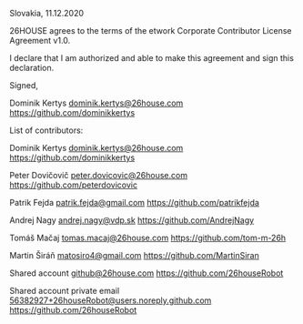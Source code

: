 Slovakia, 11.12.2020

26HOUSE agrees to the terms of the etwork Corporate Contributor License
Agreement v1.0.

I declare that I am authorized and able to make this agreement and sign this
declaration.

Signed, 

Dominik Kertys dominik.kertys@26house.com https://github.com/dominikkertys

List of contributors:

Dominik Kertys dominik.kertys@26house.com https://github.com/dominikkertys

Peter Dovičovič peter.dovicovic@26house.com https://github.com/peterdovicovic

Patrik Fejda patrik.fejda@gmail.com https://github.com/patrikfejda

Andrej Nagy andrej.nagy@vdp.sk https://github.com/AndrejNagy

Tomáš Mačaj tomas.macaj@26house.com https://github.com/tom-m-26h 

Martin Širáň matosiro4@gmail.com https://github.com/MartinSiran

Shared account github@26house.com https://github.com/26houseRobot

Shared account private email 56382927+26houseRobot@users.noreply.github.com https://github.com/26houseRobot
